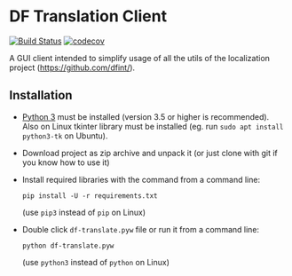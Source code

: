 # DF Translation Client
[![Build Status](https://travis-ci.com/dfint/df-translation-client.svg?branch=master)](https://travis-ci.org/dfint/df-translation-client)
[![codecov](https://codecov.io/gh/dfint/df-translation-client/branch/master/graph/badge.svg)](https://codecov.io/gh/dfrus/df-translation-client)

A GUI client intended to simplify usage of all the utils of the localization project (https://github.com/dfint/).

## Installation

* [Python 3](https://www.python.org) must be installed (version 3.5 or higher is recommended).  
    Also on Linux tkinter library must be installed (eg. run `sudo apt install python3-tk` on Ubuntu).
* Download project as zip archive and unpack it (or just clone with git if you know how to use it)
* Install required libraries with the command from a command line:

    `pip install -U -r requirements.txt`
    
    (use `pip3` instead of `pip` on Linux)

* Double click `df-translate.pyw` file or run it from a command line:
    
    `python df-translate.pyw`
 
    (use `python3` instead of `python` on Linux)
 